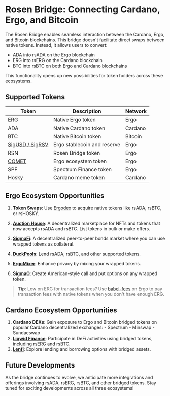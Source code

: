 # Rosen Bridge: Connecting Cardano, Ergo, and Bitcoin

The Rosen Bridge enables seamless interaction between the Cardano, Ergo, and Bitcoin blockchains. This bridge doesn't facilitate direct swaps between native tokens. Instead, it allows users to convert:

- ADA into rsADA on the Ergo blockchain
- ERG into rsERG on the Cardano blockchain
- BTC into rsBTC on both Ergo and Cardano blockchains

This functionality opens up new possibilities for token holders across these ecosystems.

## Supported Tokens

| Token | Description | Network |
|-------|-------------|---------|
| ERG   | Native Ergo token | Ergo |
| ADA   | Native Cardano token | Cardano |
| BTC   | Native Bitcoin token | Bitcoin |
| [SigUSD / SigRSV](sigmausd.md) | Ergo stablecoin and reserve | Ergo |
| RSN   | Rosen Bridge token | Ergo |
| [COMET](https://thecomettoken.com/) | Ergo ecosystem token | Ergo |
| SPF   | Spectrum Finance token | Ergo |
| Hosky | Cardano meme token | Cardano |

## Ergo Ecosystem Opportunities

1. **Token Swaps**: 
   Use [Ergodex](spectrum.md) to acquire native tokens like rsADA, rsBTC, or rsHOSKY.

2. **[Auction House](ergo-auctions.md)**: 
   A decentralized marketplace for NFTs and tokens that now accepts rsADA and rsBTC. List tokens in bulk or make offers.

3. **[SigmaFi](https://sigmafi.app/#/)**:
   A decentralized peer-to-peer bonds market where you can use wrapped tokens as collateral.

4. **[DuckPools](https://www.duckpools.io/)**:
   Lend rsADA, rsBTC, and other supported tokens.

5. **[ErgoMixer](ergomixer.md)**:
   Enhance privacy by mixing your wrapped tokens.

6. **[SigmaO](sigmao.md)**:
   Create American-style call and put options on any wrapped token.

> **Tip**: Low on ERG for transaction fees? Use [babel-fees](babel-fees.md) on Ergo to pay transaction fees with native tokens when you don't have enough ERG.

## Cardano Ecosystem Opportunities

1. **Cardano DEXs**: Gain exposure to Ergo and Bitcoin bridged tokens on popular Cardano decentralized exchanges:
        - Spectrum
        - Minswap
        - Sundaeswap
2. **[Liqwid Finance](https://v2.liqwid.finance/market/ERG)**:
   Participate in DeFi activities using bridged tokens, including rsERG and rsBTC.
3. **[Lenfi](https://app.lenfi.io/)**:
   Explore lending and borrowing options with bridged assets.

## Future Developments

As the bridge continues to evolve, we anticipate more integrations and offerings involving rsADA, rsERG, rsBTC, and other bridged tokens. Stay tuned for exciting developments across all three ecosystems!
